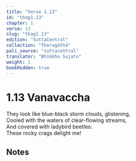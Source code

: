 ```yaml
---
title: "Verse 1.13"
id: "thag1.13"
chapter: 1
verse: 13
slug: "thag1.13"
edition: "SuttaCentral"
collection: "Theragāthā"
pali_source: "suttacentral"
translator: "Bhikkhu Sujato"
weight: 1
bookHidden: true
---
```


# 1.13 Vanavaccha  

They look like blue-black storm clouds, glistening,  
Cooled with the waters of clear-flowing streams,  
And covered with ladybird beetles:  
These rocky crags delight me!

## Notes